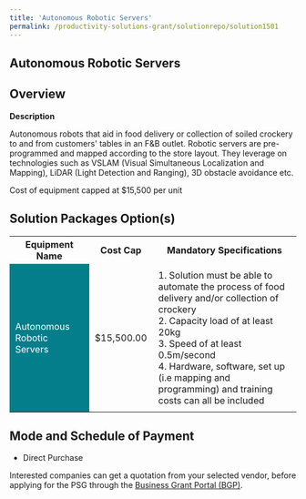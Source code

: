 ```yaml
---
title: 'Autonomous Robotic Servers'
permalink: /productivity-solutions-grant/solutionrepo/solution1501
---
```


## Autonomous Robotic Servers

## Overview

**Description**

Autonomous robots that aid in food delivery or collection of soiled crockery to and from customers' tables in an F&B outlet. Robotic servers are pre-programmed and mapped according to the store layout. They leverage on technologies such as VSLAM (Visual Simultaneous Localization and Mapping), LiDAR (Light Detection and Ranging), 3D obstacle avoidance etc.

Cost of equipment capped at $15,500 per unit

## Solution Packages Option(s)

<table>
<tr>
<th><b>Equipment Name</b></th>
<th><b>Cost Cap</b></th>
<th><b>Mandatory Specifications</b></th>
</tr>
<tr>
<td style='padding: 10px; background-color: #037E8A; color: #FFFFFF;'>Autonomous Robotic Servers</td>
<td style='padding: 10px;'>$15,500.00</td>
<td style='padding: 10px;'>1. Solution must be able to automate the process of food delivery and/or collection of crockery<br>2. Capacity load of at least 20kg<br>3. Speed of at least 0.5m/second<br>4. Hardware, software, set up (i.e mapping and programming) and training costs can all be included</td>
</tr>
</table>

## Mode and Schedule of Payment

 - Direct Purchase

Interested companies can get a quotation from your selected vendor, before applying for the PSG through the <a href='https://www.businessgrants.gov.sg/' target='_blank' rel='noopener'>Business Grant Portal (BGP)</a>.

<script src="/jquery/resize-tables.js"></script>
